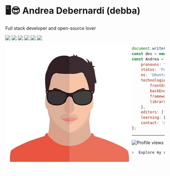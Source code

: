 # 🖥️😎 **Andrea Debernardi (debba)**

Full stack developer and open-source lover

[![](https://img.shields.io/badge/-Facebook-informational?style=for-the-badge&logo=facebook&logoColor=white&color=3b5998)](https://facebook.com/debba20)
[![](https://img.shields.io/badge/-Twitter-informational?style=for-the-badge&logo=twitter&logoColor=white&color=00aced)](https://twitter.com/debba_92)
[![](https://img.shields.io/badge/-Instagram-informational?style=for-the-badge&logo=instagram&logoColor=white&color=C13584)](https://instagram.com/debba_92)
[![](https://img.shields.io/badge/-Linkedin-informational?style=for-the-badge&logo=linkedin&logoColor=white&color=2867B2)](https://linkedin.com/in/andrea-debernardi)
[![](https://img.shields.io/badge/-Telegram-informational?style=for-the-badge&logo=telegram&logoColor=white&color=0088cc)](https://t.me/debba)
[![](https://img.shields.io/badge/-Dev-informational?style=for-the-badge&logo=devto&logoColor=white&color=000000)](https://dev.to/debba)

<img align='left' src="https://raw.githubusercontent.com/debba/debba/main/assets/me.png" height="400px" width="400px">

```js
document.write("Hello World");
const dev = new Developer('Andrea Debernardi');
const Andrea = {
    pronouns: "he" | "his",
    status: 'Full stack developer',
    os: 'Ubuntu Os',
    technologies: {
        frontEnd: ['HTML', 'CSS', 'SASS', 'Javascript', 'Webpack', 'Gulp'],
        backEnd: ['Node.js', 'PHP', 'Python'],
        framework: ['Fastify', 'Slim', 'Angular'],
        libraries: ['Bootstrap', 'React']
    },
    editors: ['Jetbrains IntelliJ', 'Vim'],
    learning: ['Go'],
    contact: 'andrea@debbaweb.it'
};
```

----

![Profile views](https://profile-counter.glitch.me/debba/count.svg)


```zsh
>  Explore my repos 👇
```